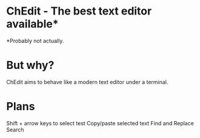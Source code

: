 # ChEdit - The best text editor available*

*Probably not actually.

# But why?
ChEdit aims to behave like a modern text editor under a terminal.

# Plans
Shift + arrow keys to select test
Copy/paste selected text
Find and Replace
Search
